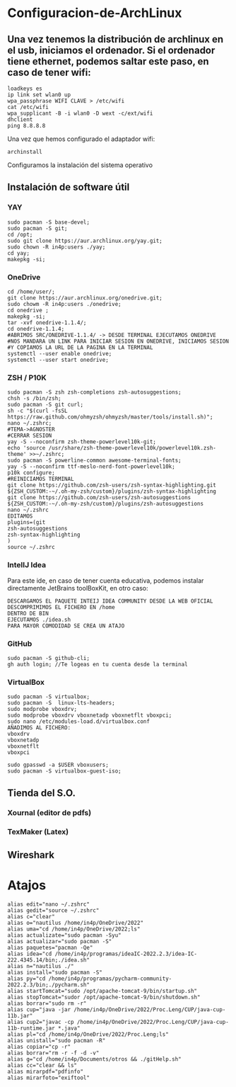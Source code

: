# Configuracion-de-ArchLinux

## Una vez tenemos la distribución de archlinux en el usb, iniciamos el ordenador. Si el ordenador tiene ethernet, podemos saltar este paso, en caso de tener wifi:
```
loadkeys es
ip link set wlan0 up
wpa_passphrase WIFI CLAVE > /etc/wifi
cat /etc/wifi
wpa_supplicant -B -i wlan0 -D wext -c/ext/wifi
dhclient
ping 8.8.8.8
```
Una vez que hemos configurado el adaptador wifi:
```
archinstall
```
Configuramos la instalación del sistema operativo


## Instalación de software útil

### YAY
```
sudo pacman -S base-devel;
sudo pacman -S git;
cd /opt;
sudo git clone https://aur.archlinux.org/yay.git;
sudo chown -R in4p:users ./yay;
cd yay;
makepkg -si;
```

### OneDrive
```
cd /home/user/;
git clone https://aur.archlinux.org/onedrive.git;
sudo chowm -R in4p:users ./onedrive;
cd onedrive ;
makepkg -si;
tar -xvf onedrive-1.1.4/;
cd onedrive-1.1.4;
#ABRIMOS SRC/ONEDRIVE-1.1.4/ -> DESDE TERMINAL EJECUTAMOS ONEDRIVE
#NOS MANDARA UN LINK PARA INICIAR SESION EN ONEDRIVE, INICIAMOS SESION
#Y COPIAMOS LA URL DE LA PAGINA EN LA TERMINAL
systemctl --user enable onedrive;
systemctl --user start onedrive;
```

### ZSH / P10K
```
sudo pacman -S zsh zsh-completions zsh-autosuggestions;
chsh -s /bin/zsh;
sudo pacman -S git curl;
sh -c "$(curl -fsSL https://raw.github.com/ohmyzsh/ohmyzsh/master/tools/install.sh)";
nano ~/.zshrc;
#TEMA->AGNOSTER
#CERRAR SESION
yay -S --noconfirm zsh-theme-powerlevel10k-git;
echo 'source /usr/share/zsh-theme-powerlevel10k/powerlevel10k.zsh-theme' >>~/.zshrc;
sudo pacman -S powerline-common awesome-terminal-fonts;
yay -S --noconfirm ttf-meslo-nerd-font-powerlevel10k;
p10k configure;
#REINICIAMOS TERMINAL
git clone https://github.com/zsh-users/zsh-syntax-highlighting.git ${ZSH_CUSTOM:-~/.oh-my-zsh/custom}/plugins/zsh-syntax-highlighting
git clone https://github.com/zsh-users/zsh-autosuggestions ${ZSH_CUSTOM:-~/.oh-my-zsh/custom}/plugins/zsh-autosuggestions
nano ~/.zshrc
EDITAMOS
plugins=(git
zsh-autosuggestions
zsh-syntax-highlighting
)
source ~/.zshrc
```

### IntelIJ Idea
Para este ide, en caso de tener cuenta educativa, podemos instalar directamente JetBrains toolBoxKit, en otro caso:
```
DESCARGAMOS EL PAQUETE INTEIJ IDEA COMMUNITY DESDE LA WEB OFICIAL
DESCOMPRIMIMOS EL FICHERO EN /home
DENTRO DE BIN
EJECUTAMOS ./idea.sh
PARA MAYOR COMODIDAD SE CREA UN ATAJO
```

### GitHub
```
sudo pacman -S github-cli;
gh auth login; //Te logeas en tu cuenta desde la terminal
```

### VirtualBox
```
sudo pacman -S virtualbox;
sudo pacman -S  linux-lts-headers;
sudo modprobe vboxdrv;
sudo modprobe vboxdrv vboxnetadp vboxnetflt vboxpci;
sudo nano /etc/modules-load.d/virtualbox.conf
AÑADIMOS AL FICHERO:
vboxdrv
vboxnetadp
vboxnetflt
vboxpci

sudo gpasswd -a $USER vboxusers;
sudo pacman -S virtualbox-guest-iso;
```

## Tienda del S.O.

### Xournal (editor de pdfs)

### TexMaker (Latex)

## Wireshark

# Atajos
```
alias edit="nano ~/.zshrc"
alias gedit="source ~/.zshrc"
alias c="clear"
alias o="nautilus /home/in4p/OneDrive/2022"
alias uma="cd /home/in4p/OneDrive/2022;ls"
alias actualizate="sudo pacman -Syu"
alias actualizar="sudo pacman -S"
alias paquetes="pacman -Qe"
alias idea="cd /home/in4p/programas/ideaIC-2022.2.3/idea-IC-222.4345.14/bin;./idea.sh"
alias n="nautilus ./"
alias install="sudo pacman -S"
alias py="cd /home/in4p/programas/pycharm-community-2022.2.3/bin;./pycharm.sh"
alias startTomcat="sudo /opt/apache-tomcat-9/bin/startup.sh"
alias stopTomcat="sudor /opt/apache-tomcat-9/bin/shutdown.sh"
alias borrar="sudo rm -r"
alias cup="java -jar /home/in4p/OneDrive/2022/Proc.Leng/CUP/java-cup-11b.jar"
alias cup2="javac -cp /home/in4p/OneDrive/2022/Proc.Leng/CUP/java-cup-11b-runtime.jar *.java"
alias pl="cd /home/in4p/OneDrive/2022/Proc.Leng;ls"
alias unistall="sudo pacman -R"
alias copiar="cp -r"
alias borrar="rm -r -f -d -v"
alias g="cd /home/in4p/Documents/otros && ./gitHelp.sh"
alias cc="clear && ls"
alias mirarpdf="pdfinfo"
alias mirarfoto="exiftool"

```
